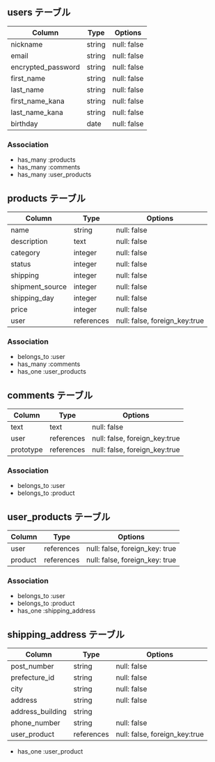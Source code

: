 ## users テーブル

| Column             | Type        | Options      |
| ------------------ | ----------- | ------------ |
| nickname           | string      | null: false  |
| email              | string      | null: false  |
| encrypted_password | string      | null: false  | 
| first_name         | string      | null: false  |
| last_name          | string      | null: false  |
| first_name_kana    | string      | null: false  |
| last_name_kana     | string      | null: false  | 
| birthday           | date        | null: false  |

### Association

- has_many :products
- has_many :comments
- has_many :user_products


## products テーブル

| Column          | Type        | Options                       |
| --------------- | ----------- | ----------------------------- |
| name            | string      | null: false                   |
| description     | text        | null: false                   |
| category        | integer     | null: false                   |
| status          | integer     | null: false                   |
| shipping        | integer     | null: false                   | 
| shipment_source | integer     | null: false                   |
| shipping_day    | integer     | null: false                   | 
| price           | integer     | null: false                   |
| user            | references  | null: false, foreign_key:true |

### Association

- belongs_to :user
- has_many   :comments
- has_one    :user_products

## comments テーブル

| Column     | Type        | Options                       |
| ---------- | ----------- | ----------------------------- |
| text       | text        | null: false                   |
| user       | references  | null: false, foreign_key:true |
| prototype  | references  | null: false, foreign_key:true |

### Association

- belongs_to :user
- belongs_to :product

## user_products テーブル

| Column     | Type       | Options                        |
| ---------- | ---------- | ------------------------------ |
| user       | references | null: false, foreign_key: true |
| product    | references | null: false, foreign_key: true |

### Association

- belongs_to :user
- belongs_to :product
- has_one    :shipping_address

## shipping_address テーブル

| Column            | Type        | Options                       |
| ----------------- | ----------- | ----------------------------- |
| post_number       | string      | null: false                   |
| prefecture_id     | string      | null: false                   |
| city              | string      | null: false                   |
| address           | string      | null: false                   |
| address_building  | string      |                               | 
| phone_number      | string      | null: false                   |
| user_product      | references  | null: false, foreign_key:true |

- has_one :user_product
